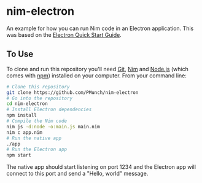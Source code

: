 # nim-electron

An example for how you can run Nim code in an Electron application. This was based on the [Electron Quick Start Guide](http://electron.atom.io/docs/tutorial/quick-start).

## To Use

To clone and run this repository you'll need [Git](https://git-scm.com), [Nim](https://nim-lang.org) and [Node.js](https://nodejs.org/en/download/) (which comes with [npm](http://npmjs.com)) installed on your computer. From your command line:

```bash
# Clone this repository
git clone https://github.com/PMunch/nim-electron
# Go into the repository
cd nim-electron
# Install Electron dependencies
npm install
# Compile the Nim code
nim js -d:node -o:main.js main.nim
nim c app.nim
# Run the native app
./app
# Run the Electron app
npm start
```

The native app should start listening on port 1234 and the Electron app will connect to this port and send a "Hello, world" message.

